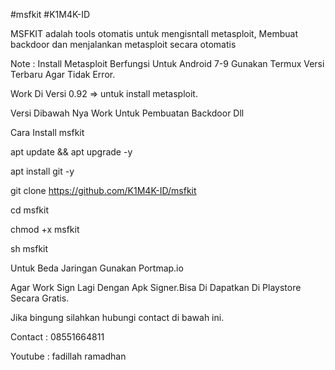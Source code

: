 #msfkit
#K1M4K-ID

MSFKIT adalah tools otomatis 
untuk mengisntall metasploit,
Membuat backdoor dan menjalankan metasploit 
secara otomatis

Note : Install Metasploit Berfungsi Untuk Android 7-9
Gunakan Termux Versi Terbaru Agar Tidak Error.

Work Di Versi 0.92 => untuk install metasploit.

Versi Dibawah Nya Work Untuk Pembuatan Backdoor Dll

Cara Install msfkit

apt update && apt upgrade -y

apt install git -y

git clone https://github.com/K1M4K-ID/msfkit

cd msfkit

chmod +x msfkit

sh msfkit


Untuk Beda Jaringan Gunakan Portmap.io

Agar Work Sign Lagi Dengan Apk Signer.Bisa Di Dapatkan
Di Playstore Secara Gratis.

Jika bingung silahkan hubungi contact di bawah ini.

Contact : 08551664811

Youtube : fadillah ramadhan

